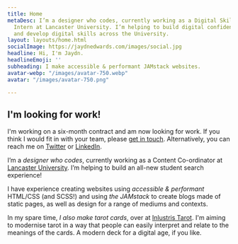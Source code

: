 ```yaml
---
title: Home
metaDesc: I’m a designer who codes, currently working as a Digital Skills Graduate
  Intern at Lancaster University. I’m helping to build digital confidence across campus
  and develop digital skills across the University.
layout: layouts/home.html
socialImage: https://jaydnedwards.com/images/social.jpg
headline: Hi, I'm Jaydn.
headlineEmoji: ''
subheading: I make accessible & performant JAMstack websites.
avatar-webp: "/images/avatar-750.webp"
avatar: "/images/avatar-750.png"

---
```

<div class="info \[ border-5 \]">

## I'm looking for work!

I'm working on a six-month contract and am now looking for work. If you think I would fit in with your team, please [get in touch](mailto:jaydnedwards@outlook.com). Alternatively, you can reach me on [Twitter](https://twitter.com/Jaydn_Edwards) or [LinkedIn](https://www.linkedin.com/in/jaydnedwards/).

</div>

I’m a _designer who codes_, currently working as a Content Co-ordinator at [Lancaster University](https://www.lancaster.ac.uk/). I’m helping to build an all-new student search experience!

I have experience creating websites using _accessible & performant_ HTML/CSS (and SCSS!) and using _the JAMstack_ to create blogs made of static pages, as well as design for a range of mediums and contexts.

In my spare time, _I also make tarot cards_, over at [Inlustris Tarot](https://inlustristarot.com). I'm aiming to modernise tarot in a way that people can easily interpret and relate to the meanings of the cards. A modern deck for a digital age, if you like.